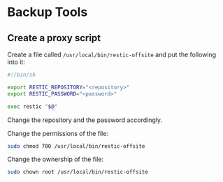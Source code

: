 # Backup Tools

## Create a proxy script
Create a file called `/usr/local/bin/restic-offsite` and 
put the following into it:
```sh
#!/bin/sh

export RESTIC_REPOSITORY="<repository>"
export RESTIC_PASSWORD="<password>"

exec restic "$@"
```
Change the repository and the password accordingly.

Change the permissions of the file:
```sh
sudo chmod 700 /usr/local/bin/restic-offsite
```

Change the ownership of the file:
```sh
sudo chown root /usr/local/bin/restic-offsite
```
